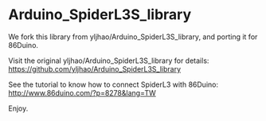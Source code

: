 Arduino_SpiderL3S_library
==========================

We fork this library from yljhao/Arduino_SpiderL3S_library, and porting it for 86Duino.

Visit the original yljhao/Arduino_SpiderL3S_library for details: https://github.com/yljhao/Arduino_SpiderL3S_library

See the tutorial to know how to connect SpiderL3 with 86Duino: http://www.86duino.com/?p=8278&lang=TW

Enjoy.